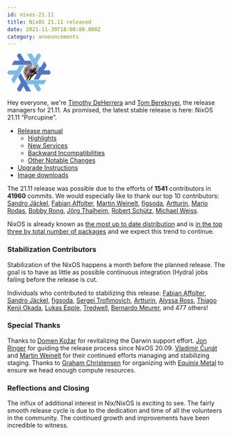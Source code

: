 ```yaml
---
id: nixos-21.11
title: NixOS 21.11 released
date: 2021-11-30T18:00:00.000Z
category: announcements
---
```

[![21.11 Porcupine logo](../../../assets/logo/nixos-logo-21.11-porcupine-lores.png)](https://github.com/NixOS/nixos-artwork/blob/master/releases/21.11-porcupine/porcupine.png)

Hey everyone, we're [Timothy DeHerrera](https://github.com/nrdxp) and [Tom Bereknyei](https://github.com/tomberek), the release managers for 21.11. As promised, the latest stable release is here: NixOS 21.11 “Porcupine”.

*   [Release manual](/manual/nixos/stable/release-notes.html#sec-release-21.11)
    *   [Highlights](/manual/nixos/stable/release-notes.html#sec-release-21.11-highlights)
    *   [New Services](/manual/nixos/stable/release-notes.html#sec-release-21.11-new-services)
    *   [Backward Incompatibilities](/manual/nixos/stable/release-notes.html#sec-release-21.11-incompatibilities)
    *   [Other Notable Changes](/manual/nixos/stable/release-notes.html#sec-release-21.11-notable-changes)
*   [Upgrade Instructions](/manual/nixos/stable/index.html#sec-upgrading)
*   [Image downloads](/download)

The 21.11 release was possible due to the efforts of **1541** contributors in **41960** commits. We would especially like to thank our top 10 contributors: [Sandro Jäckel](https://github.com/supersandro2000), [Fabian Affolter](https://github.com/fabaff), [Martin Weinelt](https://github.com/mweinelt), [figsoda](https://github.com/figsoda), [Artturin](https://github.com/Artturin), [Mario Rodas](https://github.com/marsam), [Bobby Rong](https://github.com/bobby285271), [Jörg Thalheim](https://github.com/mic92), [Robert Schütz](https://github.com/dotlambda), [Michael Weiss](https://github.com/primeos).

NixOS is already known as [the most up to date distribution](https://repology.org/repositories/statistics/newest) and is [in the top three by total number of packages](https://repology.org/repositories/statistics/total) and we expect this trend to continue.

### Stabilization Contributors

Stabilization of the NixOS happens a month before the planned release. The goal is to have as little as possible continuous integration (Hydra) jobs failing before the release is cut.

Individuals who contributed to stabilizing this release: [Fabian Affolter](https://github.com/fabaff), [Sandro Jäckel](https://github.com/supersandro2000), [figsoda](https://github.com/figsoda), [Sergei Trofimovich](https://github.com/trofi), [Artturin](https://github.com/Artturin), [Alyssa Ross](https://github.com/alyssais), [Thiago Kenji Okada](https://github.com/thiagokokada), [Lukas Epple](https://github.com/sternenseemann), [Tredwell](https://github.com/TredwellGit), [Bernardo Meurer](https://github.com/lovesegfault), and 477 others!

### Special Thanks

Thanks to [Domen Kožar](https://github.com/domenkozar) for revitalizing the Darwin support effort. [Jon Ringer](https://github.com/jonringer) for guiding the release process since NixOS 20.09. [Vladimír Čunát](https://github.com/vcunat) and [Martin Weinelt](https://github.com/mweinelt) for their continued efforts managing and stabilizing staging. Thanks to [Graham Christensen](https://github.com/grahamc) for organizing with [Equinix Metal](https://metal.equinix.com/) to ensure we head enough compute resources.

### Reflections and Closing

The influx of additional interest in Nix/NixOS is exciting to see. The fairly smooth release cycle is due to the dedication and time of all the volunteers in the community. The continued growth and improvements have been incredible to witness.
